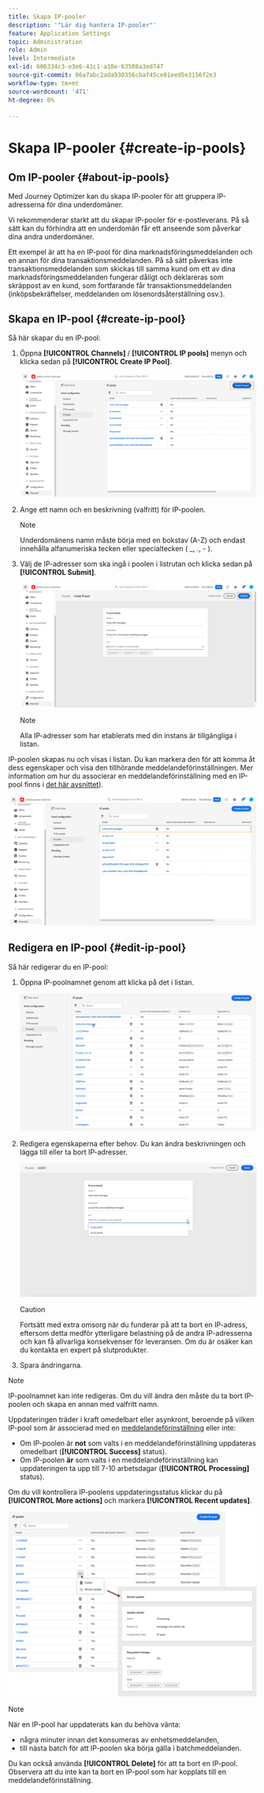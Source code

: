 ```yaml
---
title: Skapa IP-pooler
description: '"Lär dig hantera IP-pooler"'
feature: Application Settings
topic: Administration
role: Admin
level: Intermediate
exl-id: 606334c3-e3e6-41c1-a10e-63508a3ed747
source-git-commit: 06a7abc2ada930356cbaf45ce01eed5e3156f2e3
workflow-type: tm+mt
source-wordcount: '471'
ht-degree: 0%

---
```


# Skapa IP-pooler {#create-ip-pools}

## Om IP-pooler {#about-ip-pools}

Med Journey Optimizer kan du skapa IP-pooler för att gruppera IP-adresserna för dina underdomäner.

Vi rekommenderar starkt att du skapar IP-pooler för e-postleverans. På så sätt kan du förhindra att en underdomän får ett anseende som påverkar dina andra underdomäner.

Ett exempel är att ha en IP-pool för dina marknadsföringsmeddelanden och en annan för dina transaktionsmeddelanden. På så sätt påverkas inte transaktionsmeddelanden som skickas till samma kund om ett av dina marknadsföringsmeddelanden fungerar dåligt och deklareras som skräppost av en kund, som fortfarande får transaktionsmeddelanden (inköpsbekräftelser, meddelanden om lösenordsåterställning osv.).

## Skapa en IP-pool {#create-ip-pool}

Så här skapar du en IP-pool:

1. Öppna **[!UICONTROL Channels]** / **[!UICONTROL IP pools]** menyn och klicka sedan på **[!UICONTROL Create IP Pool]**.

   ![](../assets/ip-pool-create.png)

1. Ange ett namn och en beskrivning (valfritt) för IP-poolen.

   >[!NOTE]
   >
   >Underdomänens namn måste börja med en bokstav (A-Z) och endast innehålla alfanumeriska tecken eller specialtecken ( _, ., - ).

1. Välj de IP-adresser som ska ingå i poolen i listrutan och klicka sedan på **[!UICONTROL Submit]**.

   ![](../assets/ip-pool-config.png)

   >[!NOTE]
   >
   >Alla IP-adresser som har etablerats med din instans är tillgängliga i listan.

IP-poolen skapas nu och visas i listan. Du kan markera den för att komma åt dess egenskaper och visa den tillhörande meddelandeförinställningen. Mer information om hur du associerar en meddelandeförinställning med en IP-pool finns i [det här avsnittet](message-presets.md)).

![](../assets/ip-pool-created.png)

## Redigera en IP-pool {#edit-ip-pool}

Så här redigerar du en IP-pool:

1. Öppna IP-poolnamnet genom att klicka på det i listan.

   ![](../assets/ip-pool-list.png)

1. Redigera egenskaperna efter behov. Du kan ändra beskrivningen och lägga till eller ta bort IP-adresser.

   ![](../assets/ip-pool-edit.png)

   >[!CAUTION]
   >
   >Fortsätt med extra omsorg när du funderar på att ta bort en IP-adress, eftersom detta medför ytterligare belastning på de andra IP-adresserna och kan få allvarliga konsekvenser för leveransen. Om du är osäker kan du kontakta en expert på slutprodukter.

1. Spara ändringarna.

>[!NOTE]
>
>IP-poolnamnet kan inte redigeras. Om du vill ändra den måste du ta bort IP-poolen och skapa en annan med valfritt namn.

Uppdateringen träder i kraft omedelbart eller asynkront, beroende på vilken IP-pool som är associerad med en [meddelandeförinställning](message-presets.md) eller inte:

* Om IP-poolen är **not** som valts i en meddelandeförinställning uppdateras omedelbart (**[!UICONTROL Success]** status).
* Om IP-poolen **är** som valts i en meddelandeförinställning kan uppdateringen ta upp till 7-10 arbetsdagar (**[!UICONTROL Processing]** status).

Om du vill kontrollera IP-poolens uppdateringsstatus klickar du på **[!UICONTROL More actions]** och markera **[!UICONTROL Recent updates]**.

![](../assets/ip-pool-recent-update.png)

>[!NOTE]
>
>När en IP-pool har uppdaterats kan du behöva vänta:
>* några minuter innan det konsumeras av enhetsmeddelanden,
>* till nästa batch för att IP-poolen ska börja gälla i batchmeddelanden.


Du kan också använda **[!UICONTROL Delete]** för att ta bort en IP-pool. Observera att du inte kan ta bort en IP-pool som har kopplats till en meddelandeförinställning.

